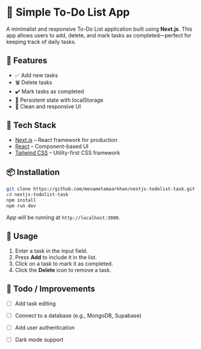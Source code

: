 # 📝 Simple To-Do List App

A minimalist and responsive To-Do List application built using **Next.js**. This app allows users to add, delete, and mark tasks as completed—perfect for keeping track of daily tasks.

## 🚀 Features

* ✅ Add new tasks
* 🗑️ Delete tasks
* ✔️ Mark tasks as completed
* 🔁 Persistent state with localStorage
* 🎨 Clean and responsive UI

## 🧰 Tech Stack

* [Next.js](https://nextjs.org/) – React framework for production
* [React](https://reactjs.org/) – Component-based UI
* [Tailwind CSS](https://tailwindcss.com/) – Utility-first CSS framework

## 📦 Installation

```bash
git clone https://github.com/mesametamaarkhan/nextjs-todolist-task.git
cd nextjs-todolist-task
npm install
npm run dev
```

App will be running at `http://localhost:3000`.

## 🧪 Usage

1. Enter a task in the input field.
2. Press **Add** to include it in the list.
3. Click on a task to mark it as completed.
4. Click the **Delete** icon to remove a task.

## 🧼 Todo / Improvements

* [ ] Add task editing
* [ ] Connect to a database (e.g., MongoDB, Supabase)
* [ ] Add user authentication
* [ ] Dark mode support

